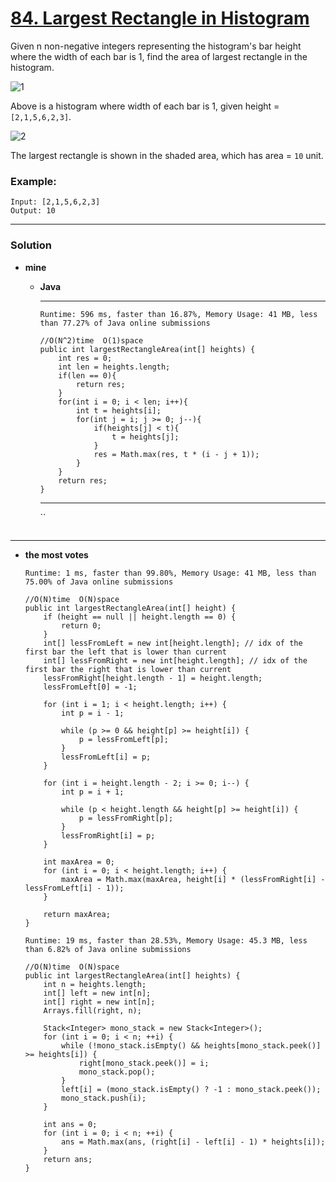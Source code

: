 # [84. Largest Rectangle in Histogram](https://leetcode.com/problems/largest-rectangle-in-histogram/)

Given n non-negative integers representing the histogram's bar height where the width of each bar is 1, find the area of largest rectangle in the histogram.

![1](https://assets.leetcode.com/uploads/2018/10/12/histogram.png)

Above is a histogram where width of each bar is 1, given height = `[2,1,5,6,2,3]`.

![2](https://assets.leetcode.com/uploads/2018/10/12/histogram_area.png)

The largest rectangle is shown in the shaded area, which has area = `10` unit.

 

### Example:
```
Input: [2,1,5,6,2,3]
Output: 10
```

---

### Solution
* **mine**
  * **Java**
    * ****
    
      `Runtime: 596 ms, faster than 16.87%, Memory Usage: 41 MB, less than 77.27% of Java online submissions`
      ```
      //O(N^2)time  O(1)space
      public int largestRectangleArea(int[] heights) {
          int res = 0;
          int len = heights.length;
          if(len == 0){
              return res;
          }
          for(int i = 0; i < len; i++){
              int t = heights[i];
              for(int j = i; j >= 0; j--){
                  if(heights[j] < t){
                      t = heights[j];
                  }
                  res = Math.max(res, t * (i - j + 1));
              }
          }
          return res;
      }
      ```
      
    * ****
    
      ``
      ```
      ```
    
---

* **the most votes**

  `Runtime: 1 ms, faster than 99.80%, Memory Usage: 41 MB, less than 75.00% of Java online submissions`
  ```
  //O(N)time  O(N)space
  public int largestRectangleArea(int[] height) {
      if (height == null || height.length == 0) {
          return 0;
      }
      int[] lessFromLeft = new int[height.length]; // idx of the first bar the left that is lower than current
      int[] lessFromRight = new int[height.length]; // idx of the first bar the right that is lower than current
      lessFromRight[height.length - 1] = height.length;
      lessFromLeft[0] = -1;

      for (int i = 1; i < height.length; i++) {
          int p = i - 1;

          while (p >= 0 && height[p] >= height[i]) {
              p = lessFromLeft[p];
          }
          lessFromLeft[i] = p;
      }

      for (int i = height.length - 2; i >= 0; i--) {
          int p = i + 1;

          while (p < height.length && height[p] >= height[i]) {
              p = lessFromRight[p];
          }
          lessFromRight[i] = p;
      }

      int maxArea = 0;
      for (int i = 0; i < height.length; i++) {
          maxArea = Math.max(maxArea, height[i] * (lessFromRight[i] - lessFromLeft[i] - 1));
      }

      return maxArea;
  }
  ```

  `Runtime: 19 ms, faster than 28.53%, Memory Usage: 45.3 MB, less than 6.82% of Java online submissions`
  ```
  //O(N)time  O(N)space
  public int largestRectangleArea(int[] heights) {
      int n = heights.length;
      int[] left = new int[n];
      int[] right = new int[n];
      Arrays.fill(right, n);

      Stack<Integer> mono_stack = new Stack<Integer>();
      for (int i = 0; i < n; ++i) {
          while (!mono_stack.isEmpty() && heights[mono_stack.peek()] >= heights[i]) {
              right[mono_stack.peek()] = i;
              mono_stack.pop();
          }
          left[i] = (mono_stack.isEmpty() ? -1 : mono_stack.peek());
          mono_stack.push(i);
      }

      int ans = 0;
      for (int i = 0; i < n; ++i) {
          ans = Math.max(ans, (right[i] - left[i] - 1) * heights[i]);
      }
      return ans;
  }
  ```


